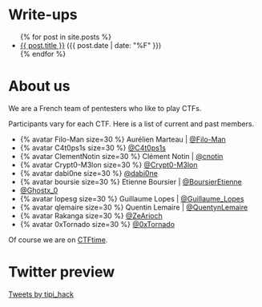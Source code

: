 # Write-ups
<ul>
  {% for post in site.posts %}
    <li>
      <a href="{{ post.url }}">{{ post.title }}</a> (<span>{{ post.date | date: "%F" }}</span>)
    </li>
  {% endfor %}
</ul>

# About us
We are a French team of pentesters who like to play CTFs.

Participants vary for each CTF. Here is a list of current and past members.
* {% avatar Filo-Man size=30 %} Aurélien Marteau \| [@Filo-Man](https://twitter.com/filoman28)
* {% avatar C4t0ps1s size=30 %} [@C4t0ps1s](https://twitter.com/C4t0ps1s)
* {% avatar ClementNotin size=30 %} Clément Notin \| [@cnotin](https://twitter.com/cnotin)
* {% avatar Crypt0-M3lon size=30 %} [@Crypt0-M3lon](https://twitter.com/Crypt0_M3lon)
* {% avatar dabi0ne size=30 %} [@dabi0ne](https://twitter.com/dabi0ne)
* {% avatar boursie size=30 %} Etienne Boursier \| [@BoursierEtienne](https://twitter.com/BoursierEtienne)
* [@Ghostx_0](https://twitter.com/Ghostx_0)
* {% avatar lopesg size=30 %} Guillaume Lopes \| [@Guillaume_Lopes](https://twitter.com/Guillaume_Lopes)
* {% avatar qlemaire size=30 %} Quentin Lemaire \| [@QuentynLemaire](https://twitter.com/QuentynLemaire)
* {% avatar Rakanga size=30 %} [@ZeArioch](https://twitter.com/ZeArioch)
* {% avatar 0xTornado size=30 %} [@0xTornado](https://twitter.com/0xTornado)

Of course we are on [CTFtime](https://ctftime.org/team/24535).
# Twitter preview
<a class="twitter-timeline" data-width="500" data-height="500" data-theme="light" href="https://twitter.com/tipi_hack?ref_src=twsrc%5Etfw">Tweets by tipi_hack</a> <script async src="https://platform.twitter.com/widgets.js" charset="utf-8"></script> 
